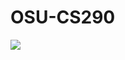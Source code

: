 # OSU-CS290
<img src = "https://upload.wikimedia.org/wikipedia/commons/8/86/Manproposesgoddisposes.jpg">

